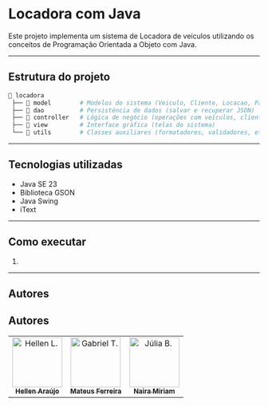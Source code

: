 # Locadora com Java

Este projeto implementa um sistema de Locadora de veículos utilizando os conceitos de Programação Orientada a Objeto com Java.

---

## Estrutura do projeto

```bash
📂 locadora
 ├── 📂 model        # Modelos do sistema (Veiculo, Cliente, Locacao, Pagamento)
 ├── 📂 dao          # Persistência de dados (salvar e recuperar JSON)
 ├── 📂 controller   # Lógica de negócio (operações com veículos, clientes, locações, pagamentos)
 ├── 📂 view         # Interface gráfica (telas do sistema)
 └── 📂 utils        # Classes auxiliares (formatadores, validadores, etc.)
```

---

## Tecnologias utilizadas

- Java SE 23
- Biblioteca GSON
- Java Swing
- iText

---

## Como executar

1. 

---

## Autores

## Autores

<table>
    <tr>
        <td align="center">
            <a href="https://github.com/hellenilda">
                <img src="https://avatars.githubusercontent.com/u/109177631?v=4" width="100px;" alt="Hellen L."/><br>
                <sub>
                    <b>Hellen Araújo</b>
                </sub>
            </a>
        </td>
        <td align="center">
            <a href="https://github.com/Mateus-FS">
                <img src="https://avatars.githubusercontent.com/u/178918837?s=130&v=4" width="100px;" alt="Gabriel T."/><br>
                <sub>
                    <b>Mateus Ferreira</b>
                </sub>
            </a>
        </td>
        <td align="center">
            <a href="https://github.com/NairaMiriam02">
                <img src="https://avatars.githubusercontent.com/u/169213367?s=130&v=4" width="100px;" alt="Júlia B."/><br>
                <sub>
                    <b>Naira Miriam</b>
                </sub>
            </a>
        </td>
    </tr>
</table>

